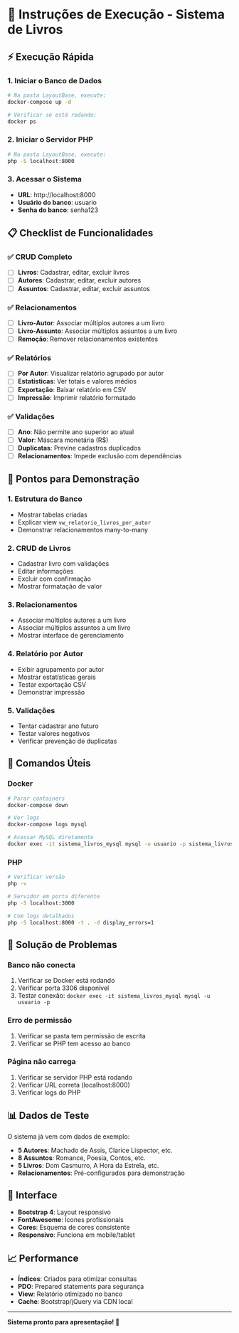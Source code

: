 # 🚀 Instruções de Execução - Sistema de Livros

## ⚡ Execução Rápida

### 1. Iniciar o Banco de Dados
```bash
# Na pasta LayoutBase, execute:
docker-compose up -d

# Verificar se está rodando:
docker ps
```

### 2. Iniciar o Servidor PHP
```bash
# Na pasta LayoutBase, execute:
php -S localhost:8000
```

### 3. Acessar o Sistema
- **URL**: http://localhost:8000
- **Usuário do banco**: usuario
- **Senha do banco**: senha123

## 📋 Checklist de Funcionalidades

### ✅ CRUD Completo
- [ ] **Livros**: Cadastrar, editar, excluir livros
- [ ] **Autores**: Cadastrar, editar, excluir autores
- [ ] **Assuntos**: Cadastrar, editar, excluir assuntos

### ✅ Relacionamentos
- [ ] **Livro-Autor**: Associar múltiplos autores a um livro
- [ ] **Livro-Assunto**: Associar múltiplos assuntos a um livro
- [ ] **Remoção**: Remover relacionamentos existentes

### ✅ Relatórios
- [ ] **Por Autor**: Visualizar relatório agrupado por autor
- [ ] **Estatísticas**: Ver totais e valores médios
- [ ] **Exportação**: Baixar relatório em CSV
- [ ] **Impressão**: Imprimir relatório formatado

### ✅ Validações
- [ ] **Ano**: Não permite ano superior ao atual
- [ ] **Valor**: Máscara monetária (R$)
- [ ] **Duplicatas**: Previne cadastros duplicados
- [ ] **Relacionamentos**: Impede exclusão com dependências

## 🎯 Pontos para Demonstração

### 1. Estrutura do Banco
- Mostrar tabelas criadas
- Explicar view `vw_relatorio_livros_por_autor`
- Demonstrar relacionamentos many-to-many

### 2. CRUD de Livros
- Cadastrar livro com validações
- Editar informações
- Excluir com confirmação
- Mostrar formatação de valor

### 3. Relacionamentos
- Associar múltiplos autores a um livro
- Associar múltiplos assuntos a um livro
- Mostrar interface de gerenciamento

### 4. Relatório por Autor
- Exibir agrupamento por autor
- Mostrar estatísticas gerais
- Testar exportação CSV
- Demonstrar impressão

### 5. Validações
- Tentar cadastrar ano futuro
- Testar valores negativos
- Verificar prevenção de duplicatas

## 🔧 Comandos Úteis

### Docker
```bash
# Parar containers
docker-compose down

# Ver logs
docker-compose logs mysql

# Acessar MySQL diretamente
docker exec -it sistema_livros_mysql mysql -u usuario -p sistema_livros
```

### PHP
```bash
# Verificar versão
php -v

# Servidor em porta diferente
php -S localhost:3000

# Com logs detalhados
php -S localhost:8000 -t . -d display_errors=1
```

## 🐛 Solução de Problemas

### Banco não conecta
1. Verificar se Docker está rodando
2. Verificar porta 3306 disponível
3. Testar conexão: `docker exec -it sistema_livros_mysql mysql -u usuario -p`

### Erro de permissão
1. Verificar se pasta tem permissão de escrita
2. Verificar se PHP tem acesso ao banco

### Página não carrega
1. Verificar se servidor PHP está rodando
2. Verificar URL correta (localhost:8000)
3. Verificar logs do PHP

## 📊 Dados de Teste

O sistema já vem com dados de exemplo:
- **5 Autores**: Machado de Assis, Clarice Lispector, etc.
- **8 Assuntos**: Romance, Poesia, Contos, etc.
- **5 Livros**: Dom Casmurro, A Hora da Estrela, etc.
- **Relacionamentos**: Pré-configurados para demonstração

## 🎨 Interface

- **Bootstrap 4**: Layout responsivo
- **FontAwesome**: Ícones profissionais
- **Cores**: Esquema de cores consistente
- **Responsivo**: Funciona em mobile/tablet

## 📈 Performance

- **Índices**: Criados para otimizar consultas
- **PDO**: Prepared statements para segurança
- **View**: Relatório otimizado no banco
- **Cache**: Bootstrap/jQuery via CDN local

---

**Sistema pronto para apresentação! 🚀**

